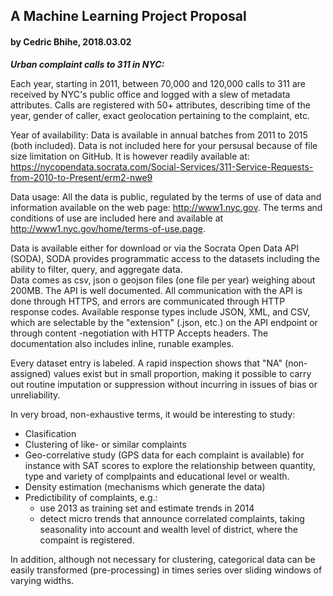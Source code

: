 ﻿##          A Machine Learning Project Proposal
####               by Cedric Bhihe, 2018.03.02


***Urban complaint calls to 311 in NYC:***

Each year, starting in 2011, between 70,000 and 120,000 calls to 311 are received by NYC's 
public office and logged with a slew of metadata attributes. Calls are registered with 50+ 
attributes, describing time of the year, gender of caller, exact geolocation pertaining to 
the complaint, etc.


Year of availability: Data is available in annual batches from 2011 to 2015 (both included). 
Data is not included here for your persusal because of file size limitation on GitHub. It is
however readily available at:
https://nycopendata.socrata.com/Social-Services/311-Service-Requests-from-2010-to-Present/erm2-nwe9


Data usage: All the data is public, regulated by the terms of use of data and information 
available on the web page: http://www1.nyc.gov.  The terms and conditions of use are included 
here and available at http://www1.nyc.gov/home/terms-of-use.page.


Data is available either for download or via the Socrata Open Data API (SODA), SODA provides 
programmatic access to the datasets including the ability to filter, query, and aggregate data.  
Data comes as csv, json o geojson files (one file per year) weighing about 200MB.  The API is 
well documented. All communication with the API is done through HTTPS, and errors are 
communicated through HTTP response codes. Available response types include JSON, XML, and CSV, 
which are selectable by the "extension" (.json, etc.) on the API endpoint or through content
-negotiation with HTTP Accepts headers.  The documentation also includes inline, runable examples.


Every dataset entry is labeled.  A rapid inspection shows that "NA" (non-assigned) values exist but in small proportion, making it possible to carry out routine imputation or suppression without incurring in issues of bias or unreliability.


In very broad, non-exhaustive terms, it would be interesting to study:
- Clasification
- Clustering of like- or similar complaints
- Geo-correlative study (GPS data for each complaint is available) for instance with SAT scores 
to explore the relationship between quantity, type and variety  of complpaints and educational 
level or wealth.
- Density estimation (mechanisms which generate the data)
- Predictibility of complaints, e.g.:
	- use 2013 as training set and estimate trends in 2014
	- detect micro trends that announce correlated complaints, taking seasonality into account 
	and wealth level of district, where the compaint is registered.

In addition, although not necessary for clustering, categorical data can be easily transformed 
(pre-processing) in times series over sliding windows of varying widths.
